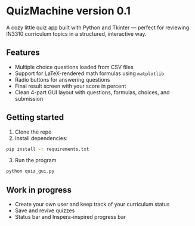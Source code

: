 # QuizMachine version 0.1

A cozy little quiz app built with Python and Tkinter — perfect for reviewing IN3310 curriculum topics in a structured, interactive way.

## Features

- Multiple choice questions loaded from CSV files
- Support for LaTeX-rendered math formulas using `matplotlib`
- Radio buttons for answering questions
- Final result screen with your score in percent
- Clean 4-part GUI layout with questions, formulas, choices, and submission

## Getting started

1. Clone the repo
2. Install dependencies:

```bash
pip install -r requirements.txt
```

3. Run the program

```bash
python quiz_gui.py
```

## Work in progress
- Create your own user and keep track of your curriculum status
- Save and revive quizzes
- Status bar and Inspera-inspired progress bar